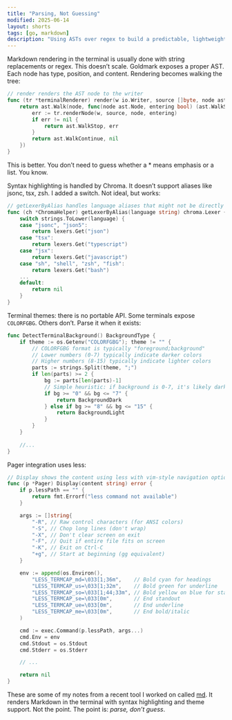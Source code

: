 ```yaml
---
title: "Parsing, Not Guessing"
modified: 2025-06-14
layout: shorts
tags: [go, markdown]
description: "Using ASTs over regex to build a predictable, lightweight, theme-aware Markdown renderer in Go."
---
```


Markdown rendering in the terminal is usually done with string replacements or regex. This doesn’t scale. Goldmark exposes a proper AST. Each node has type, position, and content. Rendering becomes walking the tree:
```go
// render renders the AST node to the writer
func (tr *terminalRenderer) render(w io.Writer, source []byte, node ast.Node) error {
	return ast.Walk(node, func(node ast.Node, entering bool) (ast.WalkStatus, error) {
		err := tr.renderNode(w, source, node, entering)
		if err != nil {
			return ast.WalkStop, err
		}
		return ast.WalkContinue, nil
	})
}
```

This is better. You don’t need to guess whether a * means emphasis or a list. You know.

Syntax highlighting is handled by Chroma. It doesn’t support aliases like jsonc, tsx, zsh. I added a switch. Not ideal, but works:

```go
// getLexerByAlias handles language aliases that might not be directly supported
func (ch *ChromaHelper) getLexerByAlias(language string) chroma.Lexer {
	switch strings.ToLower(language) {
	case "jsonc", "json5":
		return lexers.Get("json")
	case "tsx":
		return lexers.Get("typescript")
	case "jsx":
		return lexers.Get("javascript")
	case "sh", "shell", "zsh", "fish":
		return lexers.Get("bash")
    ...
	default:
		return nil
	}
}
```

Terminal themes: there is no portable API. Some terminals expose `COLORFGBG`. Others don’t. Parse it when it exists:
```go
func DetectTerminalBackground() BackgroundType {
	if theme := os.Getenv("COLORFGBG"); theme != "" {
		// COLORFGBG format is typically "foreground;background"
		// Lower numbers (0-7) typically indicate darker colors
		// Higher numbers (8-15) typically indicate lighter colors
		parts := strings.Split(theme, ";")
		if len(parts) >= 2 {
			bg := parts[len(parts)-1]
			// Simple heuristic: if background is 0-7, it's likely dark
			if bg >= "0" && bg <= "7" {
				return BackgroundDark
			} else if bg >= "8" && bg <= "15" {
				return BackgroundLight
			}
		}
	}
    
    //...
}
```

Pager integration uses less:
```go
// Display shows the content using less with vim-style navigation options
func (p *Pager) Display(content string) error {
	if p.lessPath == "" {
		return fmt.Errorf("less command not available")
	}

	args := []string{
		"-R", // Raw control characters (for ANSI colors)
		"-S", // Chop long lines (don't wrap)
		"-X", // Don't clear screen on exit
		"-F", // Quit if entire file fits on screen
		"-K", // Exit on Ctrl-C
		"+g", // Start at beginning (gg equivalent)
	}

	env := append(os.Environ(),
		"LESS_TERMCAP_md=\033[1;36m",    // Bold cyan for headings
		"LESS_TERMCAP_us=\033[1;32m",    // Bold green for underline
		"LESS_TERMCAP_so=\033[1;44;33m", // Bold yellow on blue for standout
		"LESS_TERMCAP_se=\033[0m",       // End standout
		"LESS_TERMCAP_ue=\033[0m",       // End underline
		"LESS_TERMCAP_me=\033[0m",       // End bold/italic
	)

	cmd := exec.Command(p.lessPath, args...)
	cmd.Env = env
	cmd.Stdout = os.Stdout
	cmd.Stderr = os.Stderr

    // ...

	return nil
}
```

These are some of my notes from a recent tool I worked on called [md](https://github.com/codehakase/md). It renders Markdown in the terminal with syntax highlighting and theme support. Not the point. The point is: *parse, don’t guess*.
